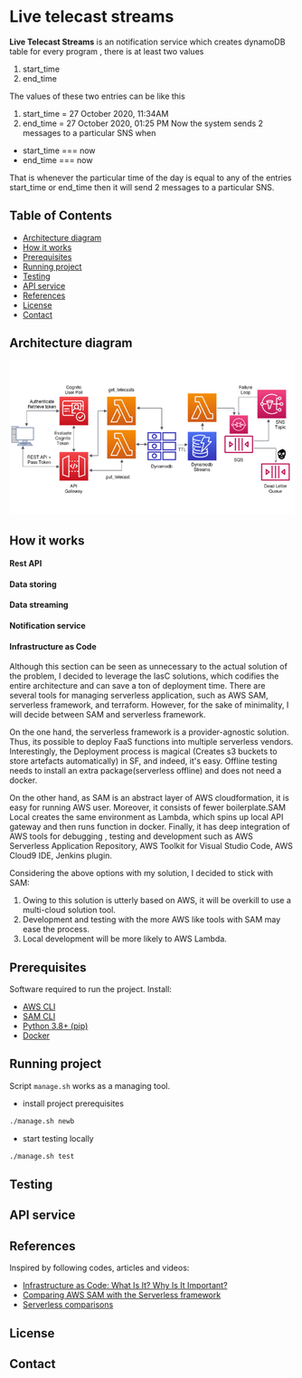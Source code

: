 # Live telecast streams
**Live Telecast Streams** is an notification service which creates dynamoDB table for every program , there is at least two values
1. start_time
2. end_time

The values of these two entries can be like this

1. start_time = 27 October 2020, 11:34AM
2. end_time = 27 October 2020, 01:25 PM
Now the system sends 2 messages to a particular SNS when
* start_time === now
* end_time === now

That is whenever the particular time of the day is equal to any of the entries start_time or end_time then it will send 2 messages to a particular SNS.
## Table of Contents

* [Architecture diagram](#architecture-diagram)
* [How it works](#how-it-works)
* [Prerequisites](#prerequisites)
* [Running project](#running-project)
* [Testing](#testing)
* [API service](#api-service)
* [References](#references)
* [License](#license)
* [Contact](#contact)

## Architecture diagram

![MVP Architecture](./a.png)

## How it works

#### Rest API

#### Data storing

#### Data streaming

#### Notification service

#### Infrastructure as Code

Although this section can be seen as unnecessary to the actual solution of the problem,  I decided to leverage the IasC solutions, which codifies the entire architecture and can save a ton of deployment time. There are several tools for managing serverless application, such as AWS SAM, serverless framework, and terraform. However, for the sake of minimality, I will decide between SAM and serverless framework.

 On the one hand, the serverless framework is a provider-agnostic solution. Thus, its possible to deploy FaaS functions into multiple serverless vendors. Interestingly, the Deployment process is magical (Creates s3 buckets to store artefacts automatically) in SF, and indeed, it's easy. Offline testing needs to install an extra package(serverless offline) and does not need a docker.

 On the other hand, as SAM is an abstract layer of AWS cloudformation, it is easy for running AWS user. Moreover, it consists of fewer boilerplate.SAM Local creates the same environment as Lambda, which spins up local API gateway and then runs function in docker. Finally, it has deep integration of AWS tools for debugging , testing and development such as  AWS Serverless Application Repository, AWS Toolkit for Visual Studio Code, AWS Cloud9 IDE, Jenkins plugin.

 Considering the above options with my solution, I decided to stick with SAM:
1. Owing to this solution is utterly based on AWS, it will be overkill to use a multi-cloud solution tool.
2. Development and testing with the more AWS like tools with SAM may ease the process.
3. Local development will be more likely to AWS Lambda.  


## Prerequisites
Software required to run the project. Install:
- [AWS CLI](https://docs.aws.amazon.com/cli/index.html)
- [SAM CLI](https://docs.aws.amazon.com/serverless-application-model/latest/developerguide/serverless-sam-cli-install-linux.html)
- [Python 3.8+ (pip)](https://www.python.org/)
- [Docker](https://docs.docker.com/get-docker/)

## Running project

Script `manage.sh` works as a managing tool.

- install project prerequisites
```sh
./manage.sh newb
```

- start testing locally
```sh
./manage.sh test
```

## Testing

## API service

## References
Inspired by following codes, articles and videos:
* [Infrastructure as Code: What Is It? Why Is It Important?](https://www.hashicorp.com/resources/what-is-infrastructure-as-code)
* [Comparing AWS SAM with the Serverless framework](https://sanderknape.com/2018/02/comparing-aws-sam-with-serverless-framework/)
* [Serverless comparisons](https://www.serverless.com/learn/comparisons/)

## License

## Contact
